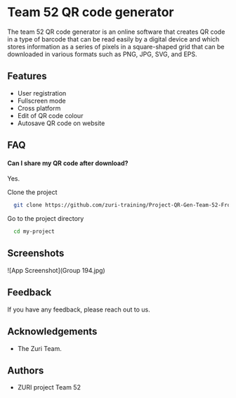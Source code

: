 # Team 52 QR code generator

The team 52 QR code generator is an online software that creates QR code in a type of barcode that can be read easily by a digital device and which stores information as a series of pixels in a square-shaped grid that can be downloaded in various formats such as PNG, JPG, SVG, and EPS. 


## Features

- User registration 
- Fullscreen mode
- Cross platform
- Edit of QR code colour
- Autosave QR code on website


## FAQ

#### Can I share my QR code after download?

Yes.



Clone the project

```bash
  git clone https://github.com/zuri-training/Project-QR-Gen-Team-52-Frontend.git
```

Go to the project directory

```bash
  cd my-project
```



## Screenshots

![App Screenshot](Group 194.jpg)


## Feedback

If you have any feedback, please reach out to us.

## Acknowledgements

 - The Zuri Team.

## Authors

- ZURI project Team 52
